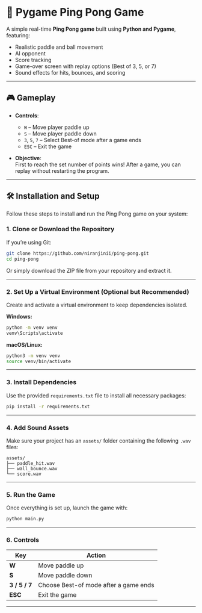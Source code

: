 # 🏓 Pygame Ping Pong Game

A simple real-time **Ping Pong game** built using **Python and Pygame**, featuring:
- Realistic paddle and ball movement
- AI opponent
- Score tracking
- Game-over screen with replay options (Best of 3, 5, or 7)
- Sound effects for hits, bounces, and scoring

---

## 🎮 Gameplay

- **Controls**:  
  - `W` – Move player paddle up  
  - `S` – Move player paddle down  
  - `3`, `5`, `7` – Select Best-of mode after a game ends  
  - `ESC` – Exit the game

- **Objective**:  
  First to reach the set number of points wins! After a game, you can replay without restarting the program.

---

## 🛠️ Installation and Setup

Follow these steps to install and run the Ping Pong game on your system:

### 1. Clone or Download the Repository
If you’re using Git:
```bash
git clone https://github.com/niranjinii/ping-pong.git
cd ping-pong
````

Or simply download the ZIP file from your repository and extract it.

---

### 2. Set Up a Virtual Environment (Optional but Recommended)

Create and activate a virtual environment to keep dependencies isolated.

**Windows:**

```bash
python -m venv venv
venv\Scripts\activate
```

**macOS/Linux:**

```bash
python3 -m venv venv
source venv/bin/activate
```

---

### 3. Install Dependencies

Use the provided `requirements.txt` file to install all necessary packages:

```bash
pip install -r requirements.txt
```

---

### 4. Add Sound Assets

Make sure your project has an `assets/` folder containing the following `.wav` files:

```
assets/
├── paddle_hit.wav
├── wall_bounce.wav
└── score.wav
```

---

### 5. Run the Game

Once everything is set up, launch the game with:

```bash
python main.py
```

---

### 6. Controls

| Key           | Action                                |
| ------------- | ------------------------------------- |
| **W**         | Move paddle up                        |
| **S**         | Move paddle down                      |
| **3 / 5 / 7** | Choose Best-of mode after a game ends |
| **ESC**       | Exit the game                         |

---

